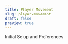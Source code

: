 ```yaml
---
title: Player Movement
slug: player-movement
draft: false
preview: true
---
```


Initial Setup and Preferences

